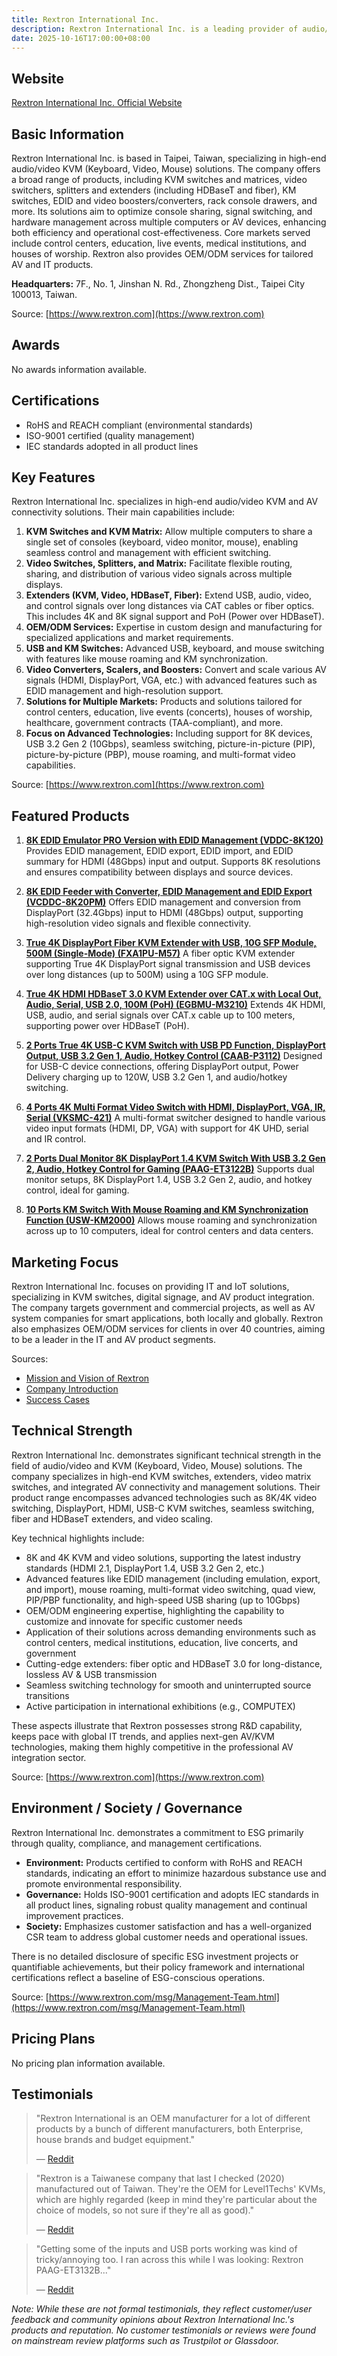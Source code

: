 ```yaml
---
title: Rextron International Inc.
description: Rextron International Inc. is a leading provider of audio/video switching, KVM, and AV management solutions, delivering advanced products for seamless control, extension, and management of signals in various IT and AV environments.
date: 2025-10-16T17:00:00+08:00
---
```


## Website

[Rextron International Inc. Official Website](https://www.rextron.com/)

## Basic Information

Rextron International Inc. is based in Taipei, Taiwan, specializing in high-end audio/video KVM (Keyboard, Video, Mouse) solutions. The company offers a broad range of products, including KVM switches and matrices, video switchers, splitters and extenders (including HDBaseT and fiber), KM switches, EDID and video boosters/converters, rack console drawers, and more. Its solutions aim to optimize console sharing, signal switching, and hardware management across multiple computers or AV devices, enhancing both efficiency and operational cost-effectiveness. Core markets served include control centers, education, live events, medical institutions, and houses of worship. Rextron also provides OEM/ODM services for tailored AV and IT products.

**Headquarters:**
7F., No. 1, Jinshan N. Rd., Zhongzheng Dist., Taipei City 100013, Taiwan.

Source: [https://www.rextron.com](https://www.rextron.com)

## Awards

No awards information available.

## Certifications

- RoHS and REACH compliant (environmental standards)
- ISO-9001 certified (quality management)
- IEC standards adopted in all product lines

## Key Features

Rextron International Inc. specializes in high-end audio/video KVM and AV connectivity solutions. Their main capabilities include:

1. **KVM Switches and KVM Matrix:** Allow multiple computers to share a single set of consoles (keyboard, video monitor, mouse), enabling seamless control and management with efficient switching.
2. **Video Switches, Splitters, and Matrix:** Facilitate flexible routing, sharing, and distribution of various video signals across multiple displays.
3. **Extenders (KVM, Video, HDBaseT, Fiber):** Extend USB, audio, video, and control signals over long distances via CAT cables or fiber optics. This includes 4K and 8K signal support and PoH (Power over HDBaseT).
4. **OEM/ODM Services:** Expertise in custom design and manufacturing for specialized applications and market requirements.
5. **USB and KM Switches:** Advanced USB, keyboard, and mouse switching with features like mouse roaming and KM synchronization.
6. **Video Converters, Scalers, and Boosters:** Convert and scale various AV signals (HDMI, DisplayPort, VGA, etc.) with advanced features such as EDID management and high-resolution support.
7. **Solutions for Multiple Markets:** Products and solutions tailored for control centers, education, live events (concerts), houses of worship, healthcare, government contracts (TAA-compliant), and more.
8. **Focus on Advanced Technologies:** Including support for 8K devices, USB 3.2 Gen 2 (10Gbps), seamless switching, picture-in-picture (PIP), picture-by-picture (PBP), mouse roaming, and multi-format video capabilities.

Source: [https://www.rextron.com](https://www.rextron.com)

## Featured Products

1. **[8K EDID Emulator PRO Version with EDID Management (VDDC-8K120)](https://www.rextron.com/product-8K-EDID-Emulator-PRO-Version-with-EDID-Management-VDDC-8K120.html)**
   Provides EDID management, EDID export, EDID import, and EDID summary for HDMI (48Gbps) input and output. Supports 8K resolutions and ensures compatibility between displays and source devices.

2. **[8K EDID Feeder with Converter, EDID Management and EDID Export (VCDDC-8K20PM)](https://www.rextron.com/product-8K-EDID-Feeder-with-EDID-Management-and-EDID-Export-VCDDC-8K20PM.html)**
   Offers EDID management and conversion from DisplayPort (32.4Gbps) input to HDMI (48Gbps) output, supporting high-resolution video signals and flexible connectivity.

3. **[True 4K DisplayPort Fiber KVM Extender with USB, 10G SFP Module, 500M (Single-Mode) (FXA1PU-M57)](https://www.rextron.com/product-True-4K-(DisplayPort---USB)-500M-Extender-over-Fiber-(10G-SFP-Module)-FXA1PU-M57.html)**
   A fiber optic KVM extender supporting True 4K DisplayPort signal transmission and USB devices over long distances (up to 500M) using a 10G SFP module.

4. **[True 4K HDMI HDBaseT 3.0 KVM Extender over CAT.x with Local Out, Audio, Serial, USB 2.0, 100M (PoH) (EGBMU-M3210)](https://www.rextron.com/product-True-4K-HDMI-2-0-HDBaseT-3-0-KVM-Extender-over-CAT-x-EGBMU-M3210.html)**
   Extends 4K HDMI, USB, audio, and serial signals over CAT.x cable up to 100 meters, supporting power over HDBaseT (PoH).

5. **[2 Ports True 4K USB-C KVM Switch with USB PD Function, DisplayPort Output, USB 3.2 Gen 1, Audio, Hotkey Control (CAAB-P3112)](https://www.rextron.com/product-4K-60Hz-Type-C-KVM-Switch-with-20V-PD-Charging-Function-Up-to-70-120W-CAAB-P3112.html)**
   Designed for USB-C device connections, offering DisplayPort output, Power Delivery charging up to 120W, USB 3.2 Gen 1, and audio/hotkey switching.

6. **[4 Ports 4K Multi Format Video Switch with HDMI, DisplayPort, VGA, IR, Serial (VKSMC-421)](https://www.rextron.com/product-4K-UHD-Multi-Format-Switch-with-Serial---IR-Control-VKSMC-421.html)**
   A multi-format switcher designed to handle various video input formats (HDMI, DP, VGA) with support for 4K UHD, serial and IR control.

7. **[2 Ports Dual Monitor 8K DisplayPort 1.4 KVM Switch With USB 3.2 Gen 2, Audio, Hotkey Control for Gaming (PAAG-ET3122B)](https://www.rextron.com/product-2-Ports-Dual-Monitor-8K-DisplayPort-1-4-KVM-Switch-With-USB-3-2-Gen-2,-Audio,-Hotkey-Control-PAAG-ET3122B.html)**
   Supports dual monitor setups, 8K DisplayPort 1.4, USB 3.2 Gen 2, audio, and hotkey control, ideal for gaming.

8. **[10 Ports KM Switch With Mouse Roaming and KM Synchronization Function (USW-KM2000)](https://www.rextron.com/product-10-Ports-KM-Switch-with-Mouse-Roaming-Function-Customizable-KVM-Control-Center-Solution-USW-KM2000.html)**
   Allows mouse roaming and synchronization across up to 10 computers, ideal for control centers and data centers.

## Marketing Focus

Rextron International Inc. focuses on providing IT and IoT solutions, specializing in KVM switches, digital signage, and AV product integration. The company targets government and commercial projects, as well as AV system companies for smart applications, both locally and globally. Rextron also emphasizes OEM/ODM services for clients in over 40 countries, aiming to be a leader in the IT and AV product segments.

Sources:
- [Mission and Vision of Rextron](https://www.rextron.com/msg/Mission-and-Vision-of-Rextron.html)
- [Company Introduction](https://www.rextron.com/msg/msg2.html)
- [Success Cases](https://www.rextron.com/msg/Success-Cases.html)

## Technical Strength

Rextron International Inc. demonstrates significant technical strength in the field of audio/video and KVM (Keyboard, Video, Mouse) solutions. The company specializes in high-end KVM switches, extenders, video matrix switches, and integrated AV connectivity and management solutions. Their product range encompasses advanced technologies such as 8K/4K video switching, DisplayPort, HDMI, USB-C KVM switches, seamless switching, fiber and HDBaseT extenders, and video scaling.

Key technical highlights include:

- 8K and 4K KVM and video solutions, supporting the latest industry standards (HDMI 2.1, DisplayPort 1.4, USB 3.2 Gen 2, etc.)
- Advanced features like EDID management (including emulation, export, and import), mouse roaming, multi-format video switching, quad view, PIP/PBP functionality, and high-speed USB sharing (up to 10Gbps)
- OEM/ODM engineering expertise, highlighting the capability to customize and innovate for specific customer needs
- Application of their solutions across demanding environments such as control centers, medical institutions, education, live concerts, and government
- Cutting-edge extenders: fiber optic and HDBaseT 3.0 for long-distance, lossless AV & USB transmission
- Seamless switching technology for smooth and uninterrupted source transitions
- Active participation in international exhibitions (e.g., COMPUTEX)

These aspects illustrate that Rextron possesses strong R&D capability, keeps pace with global IT trends, and applies next-gen AV/KVM technologies, making them highly competitive in the professional AV integration sector.

Source: [https://www.rextron.com](https://www.rextron.com)

## Environment / Society / Governance

Rextron International Inc. demonstrates a commitment to ESG primarily through quality, compliance, and management certifications.

- **Environment:** Products certified to conform with RoHS and REACH standards, indicating an effort to minimize hazardous substance use and promote environmental responsibility.
- **Governance:** Holds ISO-9001 certification and adopts IEC standards in all product lines, signaling robust quality management and continual improvement practices.
- **Society:** Emphasizes customer satisfaction and has a well-organized CSR team to address global customer needs and operational issues.

There is no detailed disclosure of specific ESG investment projects or quantifiable achievements, but their policy framework and international certifications reflect a baseline of ESG-conscious operations.

Source: [https://www.rextron.com/msg/Management-Team.html](https://www.rextron.com/msg/Management-Team.html)

## Pricing Plans

No pricing plan information available.

## Testimonials

> "Rextron International is an OEM manufacturer for a lot of different products by a bunch of different manufacturers, both Enterprise, house brands and budget equipment."
>
> — [Reddit](https://www.reddit.com/r/buildapc/comments/17h6gtk/hunting_for_a_new_kvm_rebranded_kvms/)

> "Rextron is a Taiwanese company that last I checked (2020) manufactured out of Taiwan. They're the OEM for Level1Techs' KVMs, which are highly regarded (keep in mind they're particular about the choice of models, so not sure if they're all as good)."
>
> — [Reddit](https://www.reddit.com/r/avoidchineseproducts/comments/1avqzbi/kvm_recommendations/)

> "Getting some of the inputs and USB ports working was kind of tricky/annoying too. I ran across this while I was looking: Rextron PAAG-ET3132B..."
>
> — [Reddit](https://www.reddit.com/r/homelab/comments/so9tbw/can_anyone_advise_on_a_triple_monitor_kvm_setup/)

*Note: While these are not formal testimonials, they reflect customer/user feedback and community opinions about Rextron International Inc.'s products and reputation. No customer testimonials or reviews were found on mainstream review platforms such as Trustpilot or Glassdoor.*